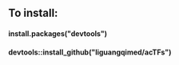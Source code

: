 ## To install:
#### install.packages("devtools")
#### devtools::install_github("liguangqimed/acTFs")
